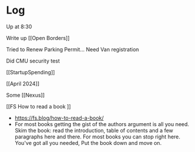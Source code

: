

# Log


Up at 8:30 

Write up [[Open Borders]]

Tried to Renew Parking Permit... Need Van registration

Did CMU security test

[[StartupSpending]]

[[April 2024]]

Some [[Nexus]]

[[FS How to read a book ]]
- https://fs.blog/how-to-read-a-book/
- For most books getting the gist of the authors argument is all you need. Skim the book: read the introduction, table of contents and a few paragraphs here and there. For most books you can stop right here. You've got all you needed, Put the book down and move on.

